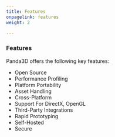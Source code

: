 ```yaml
---
title: Features
onpagelink: features
weight: 2

---
```


### **Features**

Panda3D offers the following key features:

*   Open Source 
*   Performance Profiling
*   Platform Portability
*   Asset Handling
*   Cross-Platform
*   Support For DirectX, OpenGL
*   Third-Party Integrations
*   Rapid Prototyping
*   Self-Hosted
*   Secure

 
